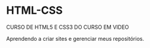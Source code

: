 # HTML-CSS
 CURSO DE HTML5 E CSS3 DO CURSO EM VIDEO

 Aprendendo a criar sites e gerenciar meus repositórios.
